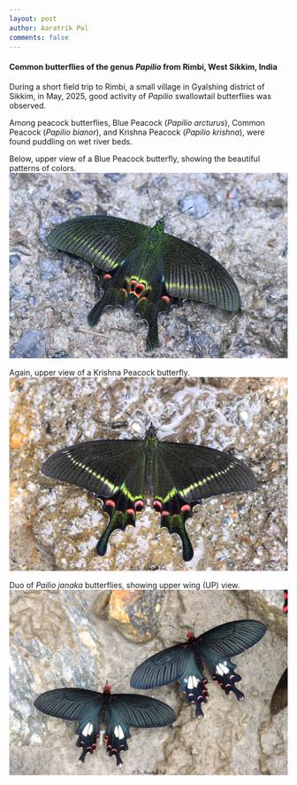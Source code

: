 ```yaml
---
layout: post
author: Aaratrik Pal
comments: false
---
```


#### Common butterflies of the genus _Papilio_ from Rimbi, West Sikkim, India
During a short field trip to Rimbi, a small village in Gyalshing district of Sikkim, in May, 2025, good activity of _Papilio_ swallowtail butterflies was observed.

Among peacock butterflies, Blue Peacock (_Papilio arcturus_), Common Peacock (_Papilio bianor_), and Krishna Peacock (_Papilio krishna_), were found puddling on wet river beds.

Below, upper view of a Blue Peacock butterfly, showing the beautiful patterns of colors.
![](/files/papilio-arcturus.JPG "Upper view of a Blue Peacock butterfly")

Again, upper view of a Krishna Peacock butterfly.
![](/files/papilio-krishna.JPG "A Krishna Peacock butterfly")

Duo of _Pailio janaka_ butterflies, showing upper wing (UP) view. 
![](/files/papilio-janaka.JPG "Duo Papilio janaka butterflies")
